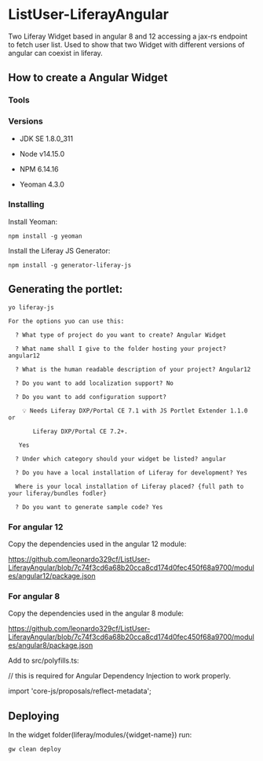 # ListUser-LiferayAngular
Two Liferay Widget based in angular 8 and 12 accessing a jax-rs endpoint to fetch user list. Used to show that two Widget with different versions of angular can coexist in liferay.


## How to create a Angular Widget

### Tools

  ### Versions
  - JDK SE 1.8.0_311
  
  - Node v14.15.0
  
  - NPM 6.14.16
  
  - Yeoman 4.3.0
  
  
  ### Installing
  
  Install Yeoman:
  
    npm install -g yeoman

  Install the Liferay JS Generator:
  
    npm install -g generator-liferay-js

## Generating the portlet:
    yo liferay-js
  
    For the options yuo can use this:
    
      ? What type of project do you want to create? Angular Widget
      
      ? What name shall I give to the folder hosting your project? angular12
      
      ? What is the human readable description of your project? Angular12
      
      ? Do you want to add localization support? No
      
      ? Do you want to add configuration support?
      
        💡 Needs Liferay DXP/Portal CE 7.1 with JS Portlet Extender 1.1.0 or
        
           Liferay DXP/Portal CE 7.2+.
           
       Yes
       
      ? Under which category should your widget be listed? angular
      
      ? Do you have a local installation of Liferay for development? Yes
      
      Where is your local installation of Liferay placed? {full path to your liferay/bundles fodler}
      
      ? Do you want to generate sample code? Yes

### For angular 12
  Copy the dependencies used in the angular 12 module:
  
  https://github.com/leonardo329cf/ListUser-LiferayAngular/blob/7c74f3cd6a68b20cca8cd174d0fec450f68a9700/modules/angular12/package.json

### For angular 8
  Copy the dependencies used in the angular 8 module:
  
  https://github.com/leonardo329cf/ListUser-LiferayAngular/blob/7c74f3cd6a68b20cca8cd174d0fec450f68a9700/modules/angular8/package.json

  Add to src/polyfills.ts:
  
  // this is required for Angular Dependency Injection to work properly.
  
  import 'core-js/proposals/reflect-metadata';
  
## Deploying
  In the widget folder(liferay/modules/{widget-name}) run:
  
    gw clean deploy

